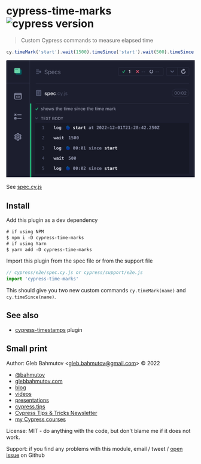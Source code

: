# cypress-time-marks ![cypress version](https://img.shields.io/badge/cypress-11.2.0-brightgreen)

> Custom Cypress commands to measure elapsed time

```js
cy.timeMark('start').wait(1500).timeSince('start').wait(500).timeSince('start')
```

![Time marks](./images/marks.png)

See [spec.cy.js](./cypress/e2e/spec.cy.js)

## Install

Add this plugin as a dev dependency

```
# if using NPM
$ npm i -D cypress-time-marks
# if using Yarn
$ yarn add -D cypress-time-marks
```

Import this plugin from the spec file or from the support file

```js
// cypress/e2e/spec.cy.js or cypress/support/e2e.js
import 'cypress-time-marks'
```

This should give you two new custom commands `cy.timeMark(name)` and `cy.timeSince(name)`.

## See also

- [cypress-timestamps](https://github.com/bahmutov/cypress-timestamps) plugin

## Small print

Author: Gleb Bahmutov &lt;gleb.bahmutov@gmail.com&gt; &copy; 2022

- [@bahmutov](https://twitter.com/bahmutov)
- [glebbahmutov.com](https://glebbahmutov.com)
- [blog](https://glebbahmutov.com/blog)
- [videos](https://www.youtube.com/glebbahmutov)
- [presentations](https://slides.com/bahmutov)
- [cypress.tips](https://cypress.tips)
- [Cypress Tips & Tricks Newsletter](https://cypresstips.substack.com/)
- [my Cypress courses](https://cypress.tips/courses)

License: MIT - do anything with the code, but don't blame me if it does not work.

Support: if you find any problems with this module, email / tweet /
[open issue](https://github.com/bahmutov/cypress-time-marks/issues) on Github
